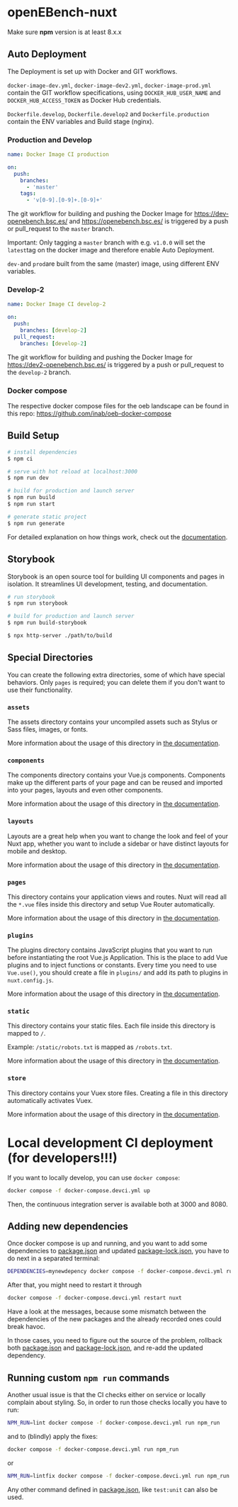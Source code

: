 # openEBench-nuxt

Make sure **npm** version is at least 8.x.x

## Auto Deployment

The Deployment is set up with Docker and GIT workflows.

`docker-image-dev.yml`, `docker-image-dev2.yml`, `docker-image-prod.yml` contain the GIT workflow specifications, using `DOCKER_HUB_USER_NAME` and `DOCKER_HUB_ACCESS_TOKEN` as Docker Hub credentials.

`Dockerfile.develop`, `Dockerfile.develop2` and `Dockerfile.production` contain the ENV variables and Build stage (nginx).

### Production and Develop

```yml
name: Docker Image CI production

on:
  push:
    branches:
      - 'master'
    tags:
      - 'v[0-9].[0-9]+.[0-9]+'
```

The git workflow for building and pushing the Docker Image for <https://dev-openebench.bsc.es/> and <https://openebench.bsc.es/> is triggered by a push or pull_request to the `master` branch.

Important: Only tagging a `master` branch with e.g. `v1.0.0` will set the `latest`tag on the docker image and therefore enable Auto Deployment.

`dev-`and `prod`are built from the same (master) image, using different ENV variables.

### Develop-2

```yml
name: Docker Image CI develop-2

on:
  push:
    branches: [develop-2]
  pull_request:
    branches: [develop-2]
```

The git workflow for building and pushing the Docker Image for <https://dev2-openebench.bsc.es/> is triggered by a push or pull_request to the `develop-2` branch.

### Docker compose

The respective docker compose files for the oeb landscape can be found in this repo: <https://github.com/inab/oeb-docker-compose>

## Build Setup

```bash
# install dependencies
$ npm ci

# serve with hot reload at localhost:3000
$ npm run dev

# build for production and launch server
$ npm run build
$ npm run start

# generate static project
$ npm run generate
```

For detailed explanation on how things work, check out the [documentation](https://nuxtjs.org).

## Storybook

Storybook is an open source tool for building UI components and pages in isolation. It streamlines UI development, testing, and documentation.

```bash
# run storybook
$ npm run storybook

# build for production and launch server
$ npm run build-storybook

$ npx http-server ./path/to/build
```

## Special Directories

You can create the following extra directories, some of which have special behaviors. Only `pages` is required; you can delete them if you don't want to use their functionality.

### `assets`

The assets directory contains your uncompiled assets such as Stylus or Sass files, images, or fonts.

More information about the usage of this directory in [the documentation](https://nuxtjs.org/docs/2.x/directory-structure/assets).

### `components`

The components directory contains your Vue.js components. Components make up the different parts of your page and can be reused and imported into your pages, layouts and even other components.

More information about the usage of this directory in [the documentation](https://nuxtjs.org/docs/2.x/directory-structure/components).

### `layouts`

Layouts are a great help when you want to change the look and feel of your Nuxt app, whether you want to include a sidebar or have distinct layouts for mobile and desktop.

More information about the usage of this directory in [the documentation](https://nuxtjs.org/docs/2.x/directory-structure/layouts).

### `pages`

This directory contains your application views and routes. Nuxt will read all the `*.vue` files inside this directory and setup Vue Router automatically.

More information about the usage of this directory in [the documentation](https://nuxtjs.org/docs/2.x/get-started/routing).

### `plugins`

The plugins directory contains JavaScript plugins that you want to run before instantiating the root Vue.js Application. This is the place to add Vue plugins and to inject functions or constants. Every time you need to use `Vue.use()`, you should create a file in `plugins/` and add its path to plugins in `nuxt.config.js`.

More information about the usage of this directory in [the documentation](https://nuxtjs.org/docs/2.x/directory-structure/plugins).

### `static`

This directory contains your static files. Each file inside this directory is mapped to `/`.

Example: `/static/robots.txt` is mapped as `/robots.txt`.

More information about the usage of this directory in [the documentation](https://nuxtjs.org/docs/2.x/directory-structure/static).

### `store`

This directory contains your Vuex store files. Creating a file in this directory automatically activates Vuex.

More information about the usage of this directory in [the documentation](https://nuxtjs.org/docs/2.x/directory-structure/store).

# Local development CI deployment (for developers!!!)

If you want to locally develop, you can use `docker compose`:

```bash
docker compose -f docker-compose.devci.yml up
```

Then, the continuous integration server is available both at 3000 and 8080.

## Adding new dependencies

Once docker compose is up and running, and you want to add some dependencies to [package.json](package.json) and updated [package-lock.json](package-lock.json), you have to do next in a separated terminal:

```bash
DEPENDENCIES=mynewdepency docker compose -f docker-compose.devci.yml run npm_install_deps
```

After that, you might need to restart it through

```bash
docker compose -f docker-compose.devci.yml restart nuxt
```

Have a look at the messages, because some mismatch between the dependencies of the new packages and the already recorded ones could break havoc.

In those cases, you need to figure out the source of the problem, rollback both [package.json](package.json) and [package-lock.json](package-lock.json), and re-add the updated dependency.

## Running custom `npm run` commands

Another usual issue is that the CI checks either on service or locally complain about styling. So, in order to run those checks locally you have to run:

```bash
NPM_RUN=lint docker compose -f docker-compose.devci.yml run npm_run
```

and to (blindly) apply the fixes:

```bash
docker compose -f docker-compose.devci.yml run npm_run
```

or

```bash
NPM_RUN=lintfix docker compose -f docker-compose.devci.yml run npm_run
```

Any other command defined in [package.json](package.json), like `test:unit` can also be used.
